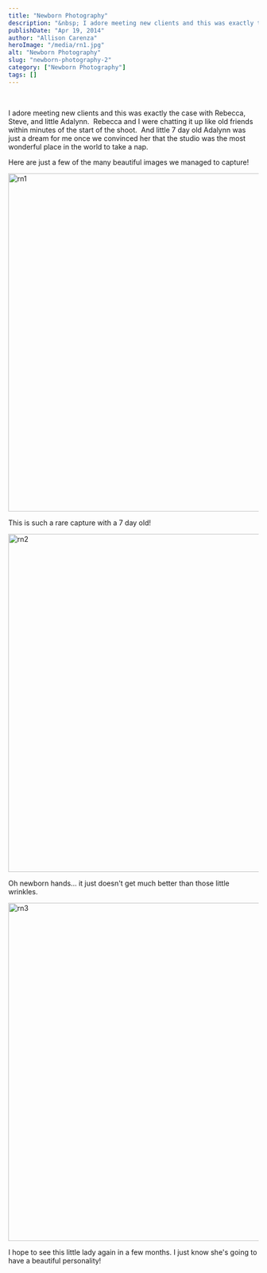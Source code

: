 ```yaml
---
title: "Newborn Photography"
description: "&nbsp; I adore meeting new clients and this was exactly the case with Rebecca, Steve, and little Adalynn.  Rebecca and "
publishDate: "Apr 19, 2014"
author: "Allison Carenza"
heroImage: "/media/rn1.jpg"
alt: "Newborn Photography"
slug: "newborn-photography-2"
category: ["Newborn Photography"]
tags: []
---
```


<p>&nbsp;</p>
<p>I adore meeting new clients and this was exactly the case with Rebecca, Steve, and little Adalynn.  Rebecca and I were chatting it up like old friends within minutes of the start of the shoot.  And little 7 day old Adalynn was just a dream for me once we convinced her that the studio was the most wonderful place in the world to take a nap.</p>
<p>Here are just a few of the many beautiful images we managed to capture!</p>
<p><img class="aligncenter size-full wp-image-5019" alt="rn1" src="/media/rn1.jpg" width="930" height="680"   /></p>
<p>This is such a rare capture with a 7 day old!</p>
<p><img class="aligncenter size-full wp-image-5020" alt="rn2" src="/media/rn2.jpg" width="930" height="680"   /></p>
<p>Oh newborn hands... it just doesn&apos;t get much better than those little wrinkles.</p>
<p><img class="aligncenter size-full wp-image-5021" alt="rn3" src="/media/rn3.jpg" width="930" height="680"   /></p>
<p>I hope to see this little lady again in a few months. I just know she&apos;s going to have a beautiful personality!</p>
<p>&nbsp;</p>
